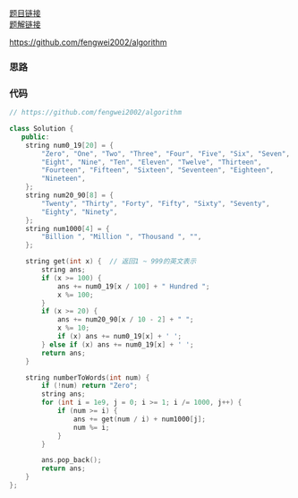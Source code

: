 [题目链接](https://leetcode-cn.com/problems/integer-to-english-words/)  
[题解链接](https://leetcode-cn.com/problems/integer-to-english-words/solution/lc-273-fengwei2002-mo-ni-by-kycu-spxi/)

https://github.com/fengwei2002/algorithm

### 思路

### 代码

``` cpp
// https://github.com/fengwei2002/algorithm

class Solution {
   public:
    string num0_19[20] = {
        "Zero", "One", "Two", "Three", "Four", "Five", "Six", "Seven",
        "Eight", "Nine", "Ten", "Eleven", "Twelve", "Thirteen",
        "Fourteen", "Fifteen", "Sixteen", "Seventeen", "Eighteen",
        "Nineteen",
    };
    string num20_90[8] = {
        "Twenty", "Thirty", "Forty", "Fifty", "Sixty", "Seventy",
        "Eighty", "Ninety",
    };
    string num1000[4] = {
        "Billion ", "Million ", "Thousand ", "",
    };

    string get(int x) {  // 返回1 ~ 999的英文表示
        string ans;
        if (x >= 100) {
            ans += num0_19[x / 100] + " Hundred ";
            x %= 100;
        }
        if (x >= 20) {
            ans += num20_90[x / 10 - 2] + " ";
            x %= 10;
            if (x) ans += num0_19[x] + ' ';
        } else if (x) ans += num0_19[x] + ' ';
        return ans;
    }

    string numberToWords(int num) {
        if (!num) return "Zero";
        string ans;
        for (int i = 1e9, j = 0; i >= 1; i /= 1000, j++) {
            if (num >= i) {
                ans += get(num / i) + num1000[j];
                num %= i;
            }
        }

        ans.pop_back();
        return ans;
    }
};
```